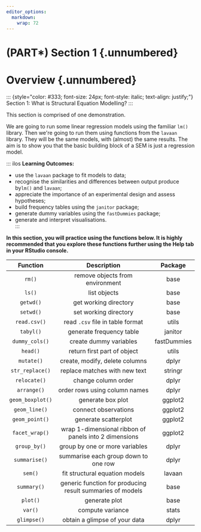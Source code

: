 ```yaml
---
editor_options:
  markdown:
    wrap: 72
---
```


# (PART\*) Section 1 {.unnumbered}

# Overview {.unnumbered}

::: {style="color: #333; font-size: 24px; font-style: italic; text-align: justify;"}
Section 1: What is Structural Equation Modelling?
:::

This section is comprised of one demonstration.

We are going to run some linear regression models using the familiar
`lm()` library. Then we're going to run them using functions from the
`lavaan` library. They will be the same models, with (almost) the same
results. The aim is to show you that the basic building block of a SEM
is just a regression model.

::: ilos
**Learning Outcomes:**

-   use the `lavaan` package to fit models to data;
-   recognise the similarities and differences between output produce
    by`lm()` and `lavaan`;
-   appreciate the importance of an experimental design and assess
    hypotheses;
-   build frequency tables using the `janitor` package;
-   generate dummy variables using the `fastDummies` package;
-   generate and interpret visualisations.\
:::

**In this section, you will practice using the functions below. It is
highly recommended that you explore these functions further using the
Help tab in your RStudio console.**

|     Function     |                        Description                        |   Package   |
|:-------------------------:|:----------------------------------------------------------------------:|:-----------------------------:|
|      `rm()`      |              remove objects from environment              |    base     |
|      `ls()`      |                       list objects                        |    base     |
|    `getwd()`     |                   get working directory                   |    base     |
|    `setwd()`     |                   set working directory                   |    base     |
|   `read.csv()`   |             read `.csv` file in table format              |    utils    |
|    `tabyl()`     |                 generate frequency table                  |   janitor   |
|  `dummy_cols()`  |                  create dummy variables                   | fastDummies |
|     `head()`     |                return first part of object                |    utils    |
|    `mutate()`    |              create, modify, delete columns               |    dplyr    |
| `str_replace()`  |               replace matches with new text               |   stringr   |
|   `relocate()`   |                    change column order                    |    dplyr    |
|   `arrange()`    |               order rows using column names               |    dplyr    |
| `geom_boxplot()` |                     generate box plot                     |   ggplot2   |
|  `geom_line()`   |                   connect observations                    |   ggplot2   |
|  `geom_point()`  |                   generate scatterplot                    |   ggplot2   |
|  `facet_wrap()`  |   wrap 1-dimensional ribbon of panels into 2 dimensions   |   ggplot2   |
|   `group_by()`   |              group by one or more variables               |    dplyr    |
|  `summarise()`   |           summarise each group down to one row            |    dplyr    |
|     `sem()`      |              fit structural equation models               |   lavaan    |
|   `summary()`    | generic function for producing result summaries of models |    base     |
|     `plot()`     |                       generate plot                       |    base     |
|     `var()`      |                     compute variance                      |    stats    |
|   `glimpse()`    |               obtain a glimpse of your data               |    dplyr    |
